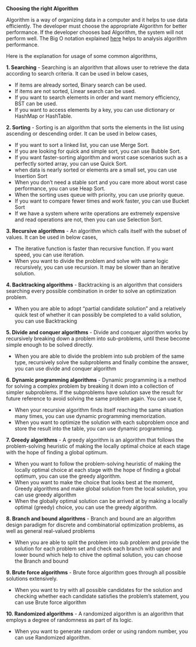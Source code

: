 **Choosing the right Algorithm**

Algorithm is a way of organizing data in a computer and it helps to use data efficiently. The developer must choose the appropriate Algorithm for better performance. If the developer chooses bad Algorithm, the system will not perform well. The Big O notation explained [here](TimeAndSpaceComplexity.md) helps to analysis algorithm performance. 

Here is the explanation for usage of some common algorithms, 

**1. Searching** - Searching is an algorithm that allows user to retrieve the data according to search criteria. It can be used in below cases, 
- If items are already sorted, Binary search can be used.
- If items are not sorted, Linear search can be used.
- If you want to search elements in order and want memory efficiency, BST can be used.
- If you want to access elements by a key, you can use dictionary or HashMap or HashTable.

**2. Sorting** - Sorting is an algorithm that sorts the elements in the list using ascending or descending order. It can be used in below cases, 
- If you want to sort a linked list, you can use Merge Sort.
- If you are looking for quick and simple sort, you can use Bubble Sort.
- If you want faster-sorting algorithm and worst case scenarios such as a perfectly sorted array, you can use Quick Sort.
- when data is nearly sorted or elements are a small set, you can use Insertion Sort
- When you don’t need a stable sort and you care more about worst case performance, you can use Heap Sort.
- When the sorting uses queue with priority, you can use priority queue.
- If you want to compare fewer times and work faster, you can use Bucket Sort
- If we have a system where write operations are extremely expensive and read operations are not, then you can use Selection Sort.

**3. Recursive algorithms** - An algorithm which calls itself with the subset of values. It can be used in below cases, 
- The iterative function is faster than recursive function. If you want speed, you can use iteration.
- When you want to divide the problem and solve with same logic recursively, you can use recursion. It may be slower than an iterative solution.

**4. Backtracking algorithms** - Backtracking is an algorithm that considers searching every possible combination in order to solve an optimization problem. 
- When you are able to adopt “partial candidate solution” and a relatively quick test of whether it can possibly be completed to a valid solution, you can use Backtracking

**5. Divide and conquer algorithms** - Divide and conquer algorithm works by recursively breaking down a problem into sub-problems, until these become simple enough to be solved directly.
- When you are able to divide the problem into sub problem of the same type, recursively solve the subproblems and finally combine the answer, you can use divide and conquer algorithm

**6. Dynamic programming algorithms** - Dynamic programming is a method for solving a complex problem by breaking it down into a collection of simpler subproblems. If the subproblems have solution save the result for future reference to avoid solving the same problem again. You can use it, 
- When your recursive algorithm finds itself reaching the same situation many times, you can use dynamic programming memorization.
- When you want to optimize the solution with each subproblem once and store the result into the table, you can use dynamic programming.

**7. Greedy algorithms** - A greedy algorithm is an algorithm that follows the problem-solving heuristic of making the locally optimal choice at each stage with the hope of finding a global optimum.
- When you want to follow the problem-solving heuristic of making the locally optimal choice at each stage with the hope of finding a global optimum, you can use the greedy algorithm.
- When you want to make the choice that looks best at the moment, Greedy algorithms and make global solution from the local solution, you can use greedy algorithm
- When the globally optimal solution can be arrived at by making a locally optimal (greedy) choice, you can use the greedy algorithm.

**8. Branch and bound algorithms** - Branch and bound are an algorithm design paradigm for discrete and combinatorial optimization problems, as well as general real-valued problems
- When you are able to split the problem into sub problem and provide the solution for each problem set and check each branch with upper and lower bound which help to chive the optimal solution, you can choose the Branch and bound

**9. Brute force algorithms** - Brute force algorithm goes through all possible solutions extensively.
- When you want to try with all possible candidates for the solution and checking whether each candidate satisfies the problem’s statement, you can use Brute force algorithm

**10. Randomized algorithms** - A randomized algorithm is an algorithm that employs a degree of randomness as part of its logic.
- When you want to generate random order or using random number, you can use Randomized algorithm.